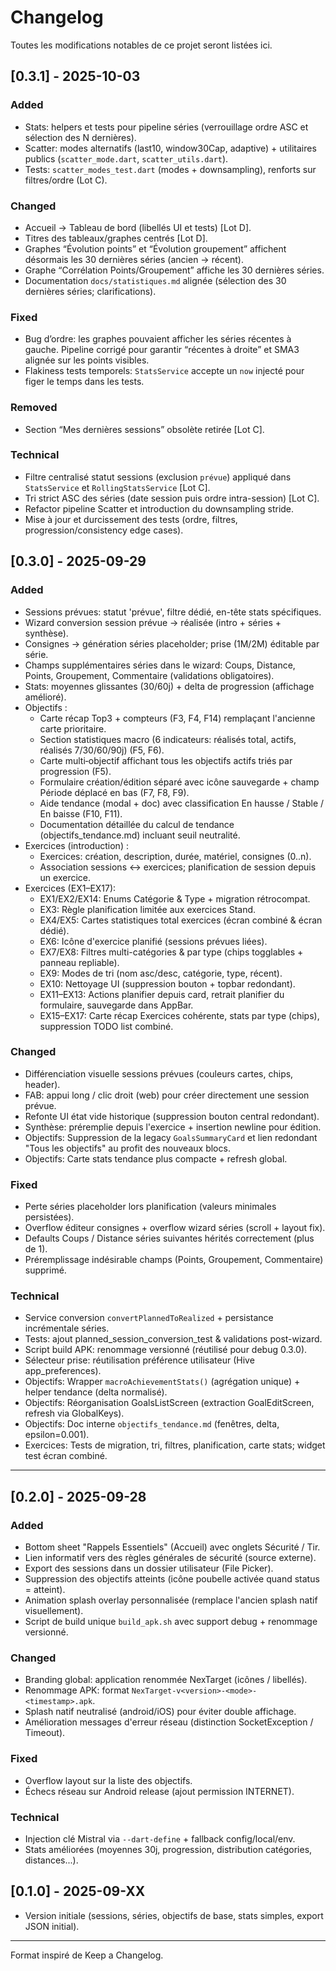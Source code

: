 # Changelog

Toutes les modifications notables de ce projet seront listées ici.

## [0.3.1] - 2025-10-03
### Added
- Stats: helpers et tests pour pipeline séries (verrouillage ordre ASC et sélection des N dernières).
- Scatter: modes alternatifs (last10, window30Cap, adaptive) + utilitaires publics (`scatter_mode.dart`, `scatter_utils.dart`).
- Tests: `scatter_modes_test.dart` (modes + downsampling), renforts sur filtres/ordre (Lot C).

### Changed
- Accueil → Tableau de bord (libellés UI et tests) [Lot D].
- Titres des tableaux/graphes centrés [Lot D].
- Graphes “Évolution points” et “Évolution groupement” affichent désormais les 30 dernières séries (ancien → récent).
- Graphe “Corrélation Points/Groupement” affiche les 30 dernières séries.
- Documentation `docs/statistiques.md` alignée (sélection des 30 dernières séries; clarifications).

### Fixed
- Bug d’ordre: les graphes pouvaient afficher les séries récentes à gauche. Pipeline corrigé pour garantir “récentes à droite” et SMA3 alignée sur les points visibles.
- Flakiness tests temporels: `StatsService` accepte un `now` injecté pour figer le temps dans les tests.

### Removed
- Section “Mes dernières sessions” obsolète retirée [Lot C].

### Technical
- Filtre centralisé statut sessions (exclusion `prévue`) appliqué dans `StatsService` et `RollingStatsService` [Lot C].
- Tri strict ASC des séries (date session puis ordre intra-session) [Lot C].
- Refactor pipeline Scatter et introduction du downsampling stride.
- Mise à jour et durcissement des tests (ordre, filtres, progression/consistency edge cases).

## [0.3.0] - 2025-09-29
### Added
- Sessions prévues: statut 'prévue', filtre dédié, en-tête stats spécifiques.
- Wizard conversion session prévue → réalisée (intro + séries + synthèse).
- Consignes → génération séries placeholder; prise (1M/2M) éditable par série.
- Champs supplémentaires séries dans le wizard: Coups, Distance, Points, Groupement, Commentaire (validations obligatoires).
- Stats: moyennes glissantes (30/60j) + delta de progression (affichage amélioré).
- Objectifs :
    - Carte récap Top3 + compteurs (F3, F4, F14) remplaçant l'ancienne carte prioritaire.
    - Section statistiques macro (6 indicateurs: réalisés total, actifs, réalisés 7/30/60/90j) (F5, F6).
    - Carte multi‑objectif affichant tous les objectifs actifs triés par progression (F5).
    - Formulaire création/édition séparé avec icône sauvegarde + champ Période déplacé en bas (F7, F8, F9).
    - Aide tendance (modal + doc) avec classification En hausse / Stable / En baisse (F10, F11).
    - Documentation détaillée du calcul de tendance (objectifs_tendance.md) incluant seuil neutralité.
- Exercices (introduction) :
    - Exercices: création, description, durée, matériel, consignes (0..n).
    - Association sessions ↔ exercices; planification de session depuis un exercice.
- Exercices (EX1–EX17):
	- EX1/EX2/EX14: Enums Catégorie & Type + migration rétrocompat.
	- EX3: Règle planification limitée aux exercices Stand.
	- EX4/EX5: Cartes statistiques total exercices (écran combiné & écran dédié).
	- EX6: Icône d'exercice planifié (sessions prévues liées).
	- EX7/EX8: Filtres multi-catégories & par type (chips togglables + panneau repliable).
	- EX9: Modes de tri (nom asc/desc, catégorie, type, récent).
	- EX10: Nettoyage UI (suppression bouton + topbar redondant).
	- EX11–EX13: Actions planifier depuis card, retrait planifier du formulaire, sauvegarde dans AppBar.
	- EX15–EX17: Carte récap Exercices cohérente, stats par type (chips), suppression TODO list combiné.

### Changed
- Différenciation visuelle sessions prévues (couleurs cartes, chips, header).
- FAB: appui long / clic droit (web) pour créer directement une session prévue.
- Refonte UI état vide historique (suppression bouton central redondant).
- Synthèse: préremplie depuis l'exercice + insertion newline pour édition.
- Objectifs: Suppression de la legacy `GoalsSummaryCard` et lien redondant "Tous les objectifs" au profit des nouveaux blocs.
- Objectifs: Carte stats tendance plus compacte + refresh global.

### Fixed
- Perte séries placeholder lors planification (valeurs minimales persistées).
- Overflow éditeur consignes + overflow wizard séries (scroll + layout fix).
- Defaults Coups / Distance séries suivantes hérités correctement (plus de 1).
- Préremplissage indésirable champs (Points, Groupement, Commentaire) supprimé.

### Technical
- Service conversion `convertPlannedToRealized` + persistance incrémentale séries.
- Tests: ajout planned_session_conversion_test & validations post-wizard.
- Script build APK: renommage versionné (réutilisé pour debug 0.3.0).
- Sélecteur prise: réutilisation préférence utilisateur (Hive app_preferences).
- Objectifs: Wrapper `macroAchievementStats()` (agrégation unique) + helper tendance (delta normalisé).
- Objectifs: Réorganisation GoalsListScreen (extraction GoalEditScreen, refresh via GlobalKeys).
- Objectifs: Doc interne `objectifs_tendance.md` (fenêtres, delta, epsilon=0.001).
 - Exercices: Tests de migration, tri, filtres, planification, carte stats; widget test écran combiné.

---

## [0.2.0] - 2025-09-28
### Added
- Bottom sheet "Rappels Essentiels" (Accueil) avec onglets Sécurité / Tir.
- Lien informatif vers des règles générales de sécurité (source externe).
- Export des sessions dans un dossier utilisateur (File Picker).
- Suppression des objectifs atteints (icône poubelle activée quand status = atteint).
- Animation splash overlay personnalisée (remplace l'ancien splash natif visuellement).
- Script de build unique `build_apk.sh` avec support debug + renommage versionné.

### Changed
- Branding global: application renommée NexTarget (icônes / libellés).
- Renommage APK: format `NexTarget-v<version>-<mode>-<timestamp>.apk`.
- Splash natif neutralisé (android/iOS) pour éviter double affichage.
- Amélioration messages d'erreur réseau (distinction SocketException / Timeout).

### Fixed
- Overflow layout sur la liste des objectifs.
- Échecs réseau sur Android release (ajout permission INTERNET).

### Technical
- Injection clé Mistral via `--dart-define` + fallback config/local/env.
- Stats améliorées (moyennes 30j, progression, distribution catégories, distances...).

## [0.1.0] - 2025-09-XX
- Version initiale (sessions, séries, objectifs de base, stats simples, export JSON initial).

---
Format inspiré de Keep a Changelog.
